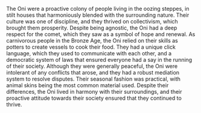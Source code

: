 The Oni were a proactive colony of people living in the oozing steppes, in stilt houses that harmoniously blended with the surrounding nature. Their culture was one of discipline, and they thrived on collectivism, which brought them prosperity. Despite being agnostic, the Oni had a deep respect for the comet, which they saw as a symbol of hope and renewal. As carnivorous people in the Bronze Age, the Oni relied on their skills as potters to create vessels to cook their food. They had a unique click language, which they used to communicate with each other, and a democratic system of laws that ensured everyone had a say in the running of their society. Although they were generally peaceful, the Oni were intolerant of any conflicts that arose, and they had a robust mediation system to resolve disputes. Their seasonal fashion was practical, with animal skins being the most common material used. Despite their differences, the Oni lived in harmony with their surroundings, and their proactive attitude towards their society ensured that they continued to thrive.